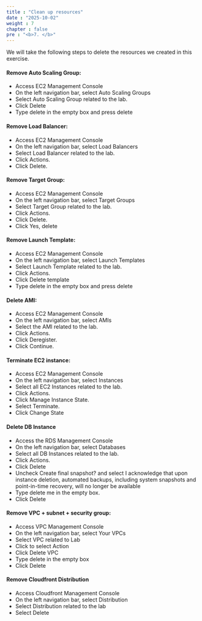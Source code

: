 ```yaml
---
title : "Clean up resources"
date : "2025-10-02"
weight : 7
chapter : false
pre : "<b>7. </b>"
---
```


We will take the following steps to delete the resources we created in this exercise.

#### Remove Auto Scaling Group:

- Access EC2 Management Console
- On the left navigation bar, select Auto Scaling Groups
- Select Auto Scaling Group related to the lab.
- Click Delete
- Type delete in the empty box and press delete

#### Remove Load Balancer:
- Access EC2 Management Console
- On the left navigation bar, select Load Balancers
- Select Load Balancer related to the lab.
- Click Actions.
- Click Delete.
#### Remove Target Group:
- Access EC2 Management Console
- On the left navigation bar, select Target Groups
- Select Target Group related to the lab.
- Click Actions.
- Click Delete.
- Click Yes, delete
#### Remove Launch Template:
- Access EC2 Management Console
- On the left navigation bar, select Launch Templates
- Select Launch Template related to the lab.
- Click Actions.
- Click Delete template
- Type delete in the empty box and press delete

#### Delete AMI:
- Access EC2 Management Console
- On the left navigation bar, select AMIs
- Select the AMI related to the lab.
- Click Actions.
- Click Deregister.
- Click Continue.
#### Terminate EC2 instance:
- Access EC2 Management Console
- On the left navigation bar, select Instances
- Select all EC2 Instances related to the lab.
- Click Actions.
- Click Manage Instance State.
- Select Terminate.
- Click Change State
#### Delete DB Instance
- Access the RDS Management Console
- On the left navigation bar, select Databases
- Select all DB Instances related to the lab.
- Click Actions.
- Click Delete
- Uncheck Create final snapshot? and select I acknowledge that upon instance deletion, automated backups, including system snapshots and point-in-time recovery, will no longer be available
- Type delete me in the empty box.
- Click Delete
#### Remove VPC + subnet + security group:
- Access VPC Management Console
- On the left navigation bar, select Your VPCs
- Select VPC related to Lab
- Click to select Action
- Click Delete VPC
- Type delete in the empty box
- Click Delete
#### Remove Cloudfront Distribution
- Access Cloudfront Management Console
- On the left navigation bar, select Distribution
- Select Distribution related to the lab
- Select Delete